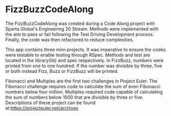 # FizzBuzzCodeAlong
The FizzBuzzCodeAlong was created during a Code Along project with Sparta Global's Engineering 20 Stream. Methods were implemented with the aim to pass or fail following the Test Driving Development process. Finally, the code was then refactored to reduce complexities.

This app contains three mini-projects. It was imperative to ensure the codes were testable to enable testing through RSpec. Methods and test are located in the library(lib) and spec respectively. In FizzBuzz, numbers were printed from one to one hundred. If the number was divisible by three, five or both instead Fizz, Buzz or FizzBuzz will be printed.  

Fibonacci and Multiples are the first two challenges in Project Euler. The Fibonacci challenge requires code to calculate the sum of even Fibonacci numbers below four million. Multiples required code capable of calculating the sum of numbers below 1000 that are divisible by three or five.  Descriptions of these project can be found at:https://projecteuler.net/archives

